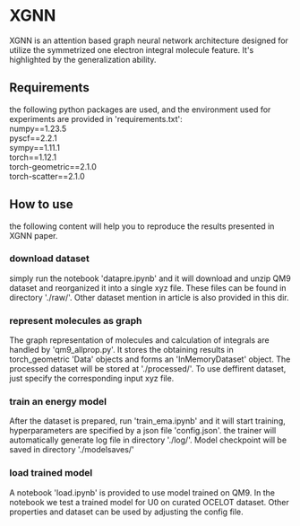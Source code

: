 # XGNN
XGNN is an attention based graph neural network architecture designed for utilize the symmetrized one electron integral molecule feature. It's highlighted by the generalization ability.
## Requirements
the following python packages are used, and the environment used for experiments are provided in 'requirements.txt':\
numpy==1.23.5\
pyscf==2.2.1\
sympy==1.11.1\
torch==1.12.1\
torch-geometric==2.1.0\
torch-scatter==2.1.0
## How to use
the following content will help you to reproduce the results presented in XGNN paper.
### download dataset
 simply run the notebook 'datapre.ipynb' and it will download and unzip QM9 dataset and reorganized it into a single xyz file. These files can be found in directory './raw/'. Other dataset mention in article is also provided in this dir.
### represent molecules as graph
 The graph representation of molecules and calculation of integrals are handled by 'qm9_allprop.py'. It stores the obtaining results in torch_geometric 'Data' objects and forms an 'InMemoryDataset' object. The processed dataset will be stored at './processed/'. To use deffirent dataset, just specify the corresponding input xyz file.
### train an energy model
 After the dataset is prepared, run 'train_ema.ipynb' and it will start training, hyperparameters are specified by a json file 'config.json'. the trainer will automatically generate log file in directory './log/'. Model checkpoint will be saved in directory './modelsaves/'
### load trained model
 A notebook 'load.ipynb' is provided to use model trained on QM9. In the notebook we test a trained model for U0 on curated OCELOT dataset. Other properties and dataset can be used by adjusting the config file.
